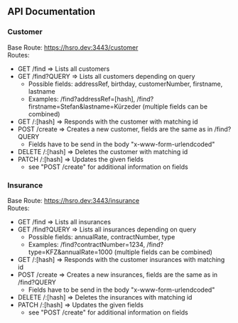 ## API Documentation
### Customer  
Base Route: https://hsro.dev:3443/customer  
Routes:
* GET /find => Lists all customers
* GET /find?QUERY => Lists all customers depending on query
    * Possible fields: addressRef, birthday, customerNumber, firstname, lastname
    * Examples: /find?addressRef=[hash], /find?firstname=Stefan&lastname=Kürzeder (multiple fields can be combined)
* GET /:[hash] => Responds with the customer with matching id
* POST /create => Creates a new customer, fields are the same as in /find?QUERY
    * Fields have to be send in the body "x-www-form-urlendcoded"
* DELETE /:[hash] => Deletes the customer with matching id
* PATCH /:[hash] => Updates the given fields 
    * see "POST /create" for additional information on fields

### Insurance  
Base Route: https://hsro.dev:3443/insurance  
Routes:
* GET /find => Lists all insurances
* GET /find?QUERY => Lists all insurances depending on query
    * Possible fields: annualRate, contractNumber, type
    * Examples: /find?contractNumber=1234, /find?type=KFZ&annualRate=1000 (multiple fields can be combined)
* GET /:[hash] => Responds with the customer insurances with matching id
* POST /create => Creates a new insurances, fields are the same as in /find?QUERY
    * Fields have to be send in the body "x-www-form-urlendcoded"
* DELETE /:[hash] => Deletes the insurances with matching id
* PATCH /:[hash] => Updates the given fields 
    * see "POST /create" for additional information on fields
